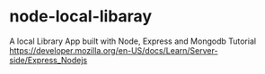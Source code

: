 # node-local-libaray
A local Library App built with Node, Express and Mongodb Tutorial https://developer.mozilla.org/en-US/docs/Learn/Server-side/Express_Nodejs
